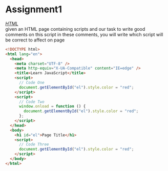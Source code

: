 # Assignment1

*[HTML](./index.html)*  
given an HTML page containing scripts and our task to write good comments on this script in these comments, you will write which script will be correct to affect on page

```html
<!DOCTYPE html>
<html lang="en">
  <head>
    <meta charset="UTF-8" />
    <meta http-equiv="X-UA-Compatible" content="IE=edge" />
    <title>Learn JavaScript</title>
    <script>
      // Code One
      document.getElementById("el").style.color = "red";
    </script>
    <script>
      // Code Two
      window.onload = function () {
        document.getElementById("el").style.color = "red";
      };
    </script>
  </head>
  <body>
    <h1 id="el">Page Title</h1>
    <script>
      // Code Three
      document.getElementById("el").style.color = "red";
    </script>
  </body>
</html>
```
